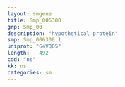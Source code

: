 ```yaml
---
layout: smgene
title: Smp_006300
grp: Smp_00
description: "hypothetical protein"
smp: Smp_006300.1
uniprot: "G4VQQ5"
length:   492
cdd: "ns"
kk: ns
categories: sm
---
```

